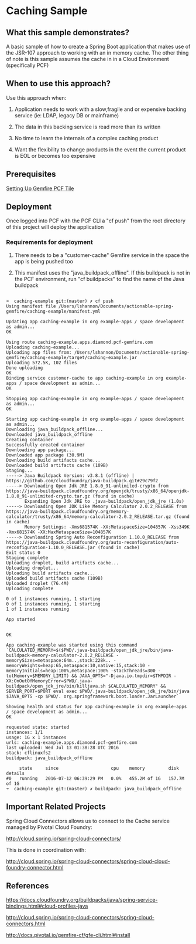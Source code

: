 # Caching Sample

## What this sample demonstrates?

A basic sample of how to create a Spring Boot application that makes use of the JSR-107 approach to working with an in memory cache. The other thing of note is this sample assumes the cache in in a Cloud Environment (specifically PCF)

## When to use this approach?

Use this approach when:

1. Application needs to work with a slow,fragile and or expensive backing service (ie: LDAP, legacy DB or mainframe)

2. The data in this backing service is read more than its written

3. No time to learn the internals of a complex caching product

4. Want the flexibility to change products in the event the current product is EOL or becomes too expensive

## Prerequisites

[Setting Up Gemfire PCF Tile](https://github.com/jxblum/actionable-spring-gemfire/tree/master/cluster-create-example)

## Deployment

Once logged into PCF with the PCF CLI a "cf push" from the root directory of this project will deploy the application

### Requirements for deployment

1. There needs to be a "customer-cache" Gemfire service in the space the app is being pushed too

2. This manifest uses the "java_buildpack_offline". If this buildpack is not in the PCF environment, run "cf buildpacks" to find the name of the Java buildpack

```shell

➜  caching-example git:(master) ✗ cf push
Using manifest file /Users/lshannon/Documents/actionable-spring-gemfire/caching-example/manifest.yml

Updating app caching-example in org example-apps / space development as admin...
OK

Using route caching-example.apps.diamond.pcf-gemfire.com
Uploading caching-example...
Uploading app files from: /Users/lshannon/Documents/actionable-spring-gemfire/caching-example/target/caching-example.jar
Uploading 572.5K, 102 files
Done uploading               
OK
Binding service customer-cache to app caching-example in org example-apps / space development as admin...
OK

Stopping app caching-example in org example-apps / space development as admin...
OK

Starting app caching-example in org example-apps / space development as admin...
Downloading java_buildpack_offline...
Downloaded java_buildpack_offline
Creating container
Successfully created container
Downloading app package...
Downloaded app package (30.9M)
Downloading build artifacts cache...
Downloaded build artifacts cache (109B)
Staging...
-----> Java Buildpack Version: v3.8.1 (offline) | https://github.com/cloudfoundry/java-buildpack.git#29c79f2
-----> Downloading Open Jdk JRE 1.8.0_91-unlimited-crypto from https://java-buildpack.cloudfoundry.org/openjdk/trusty/x86_64/openjdk-1.8.0_91-unlimited-crypto.tar.gz (found in cache)
       Expanding Open Jdk JRE to .java-buildpack/open_jdk_jre (1.0s)
-----> Downloading Open JDK Like Memory Calculator 2.0.2_RELEASE from https://java-buildpack.cloudfoundry.org/memory-calculator/trusty/x86_64/memory-calculator-2.0.2_RELEASE.tar.gz (found in cache)
       Memory Settings: -Xms681574K -XX:MetaspaceSize=104857K -Xss349K -Xmx681574K -XX:MaxMetaspaceSize=104857K
-----> Downloading Spring Auto Reconfiguration 1.10.0_RELEASE from https://java-buildpack.cloudfoundry.org/auto-reconfiguration/auto-reconfiguration-1.10.0_RELEASE.jar (found in cache)
Exit status 0
Staging complete
Uploading droplet, build artifacts cache...
Uploading droplet...
Uploading build artifacts cache...
Uploaded build artifacts cache (109B)
Uploaded droplet (76.4M)
Uploading complete

0 of 1 instances running, 1 starting
0 of 1 instances running, 1 starting
1 of 1 instances running

App started


OK

App caching-example was started using this command `CALCULATED_MEMORY=$($PWD/.java-buildpack/open_jdk_jre/bin/java-buildpack-memory-calculator-2.0.2_RELEASE -memorySizes=metaspace:64m..,stack:228k.. -memoryWeights=heap:65,metaspace:10,native:15,stack:10 -memoryInitials=heap:100%,metaspace:100% -stackThreads=300 -totMemory=$MEMORY_LIMIT) && JAVA_OPTS="-Djava.io.tmpdir=$TMPDIR -XX:OnOutOfMemoryError=$PWD/.java-buildpack/open_jdk_jre/bin/killjava.sh $CALCULATED_MEMORY" && SERVER_PORT=$PORT eval exec $PWD/.java-buildpack/open_jdk_jre/bin/java $JAVA_OPTS -cp $PWD/. org.springframework.boot.loader.JarLauncher`

Showing health and status for app caching-example in org example-apps / space development as admin...
OK

requested state: started
instances: 1/1
usage: 1G x 1 instances
urls: caching-example.apps.diamond.pcf-gemfire.com
last uploaded: Wed Jul 13 01:38:28 UTC 2016
stack: cflinuxfs2
buildpack: java_buildpack_offline

     state     since                    cpu    memory         disk           details   
#0   running   2016-07-12 06:39:29 PM   0.0%   455.2M of 1G   157.7M of 1G      
➜  caching-example git:(master) ✗ buildpack: java_buildpack_offline

```



## Important Related Projects

Spring Cloud Connectors allows us to connect to the Cache service managed by Pivotal Cloud Foundry:

http://cloud.spring.io/spring-cloud-connectors/

This is done in coordination with:

http://cloud.spring.io/spring-cloud-connectors/spring-cloud-cloud-foundry-connector.html


## References

https://docs.cloudfoundry.org/buildpacks/java/spring-service-bindings.html#cloud-profiles-java

http://cloud.spring.io/spring-cloud-connectors/spring-cloud-connectors.html

http://docs.pivotal.io/gemfire-cf/gfe-cli.html#install


